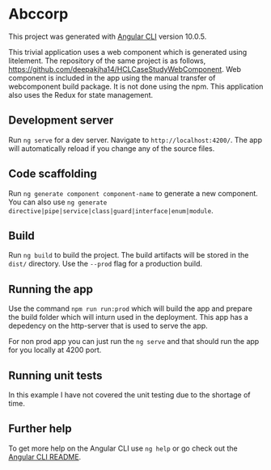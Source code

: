 # Abccorp

This project was generated with [Angular CLI](https://github.com/angular/angular-cli) version 10.0.5.

This trivial application uses a web component which is generated using litelement. The repository of the same project is as follows, https://github.com/deepakjha14/HCLCaseStudyWebComponent. Web component is included in the app using the manual transfer of webcomponent build package. It is not done using the npm. This application also uses the Redux for state management.

## Development server

Run `ng serve` for a dev server. Navigate to `http://localhost:4200/`. The app will automatically reload if you change any of the source files.

## Code scaffolding

Run `ng generate component component-name` to generate a new component. You can also use `ng generate directive|pipe|service|class|guard|interface|enum|module`.

## Build

Run `ng build` to build the project. The build artifacts will be stored in the `dist/` directory. Use the `--prod` flag for a production build.

## Running the app

Use the command `npm run run:prod` which will build the app and prepare the build folder which will inturn used in the deployment. This app has a depedency on the http-server that is used to serve the app.

For non prod app you can just run the `ng serve` and that should run the app for you locally at 4200 port.

## Running unit tests

In this example I have not covered the unit testing due to the shortage of time.

## Further help

To get more help on the Angular CLI use `ng help` or go check out the [Angular CLI README](https://github.com/angular/angular-cli/blob/master/README.md).
